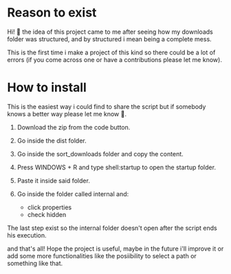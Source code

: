 # Reason to exist
Hi! 👋 the idea of this project came to me after seeing how my downloads folder was structured, and by structured i mean being a complete mess.

This is the first time i make a project of this kind so there could be a lot of errors (if you come across one or have a contributions please let me know).

# How to install
This is the easiest way i could find to share the script but if somebody knows a better way please let me know 🙏.

1) Download the zip from the code button.

2) Go inside the dist folder.

3) Go inside the sort_downloads folder and copy the content.

4) Press WINDOWS + R and type shell:startup to open the startup folder.

5) Paste it inside said folder.

6) Go inside the folder called internal and:
    + click properties
    + check hidden


The last step exist so the internal folder doesn't open after the script ends his execution.

and that's all! Hope the project is useful, maybe in the future i'll improve it or add some more functionalities like the posiibility to select a path or something like that.

